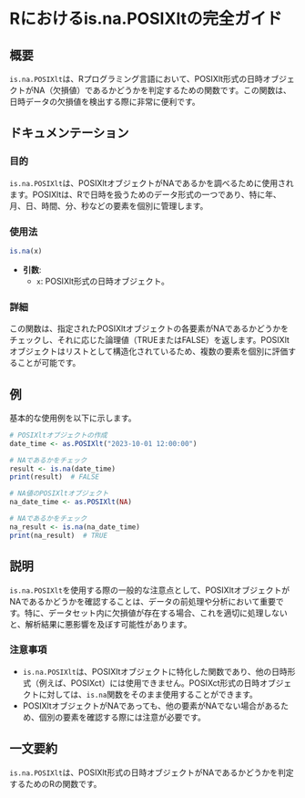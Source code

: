 <!--
Meta Description: # Rにおけるis.na.POSIXltの完全ガイド ## 概要 `is.na.POSIXlt`は、Rプログラミング言語において、POSIXlt形式の日時オブジェクトがNA（欠損値）であるかどうかを判定するための関数です。この関数は、日時データの欠損値を検出する際に非常に便利です。 ## ドキュメン...
Meta Keywords: posixlt, この関数は, date_time, naであるかをチェック, result
-->

# Rにおけるis.na.POSIXltの完全ガイド

## 概要
`is.na.POSIXlt`は、Rプログラミング言語において、POSIXlt形式の日時オブジェクトがNA（欠損値）であるかどうかを判定するための関数です。この関数は、日時データの欠損値を検出する際に非常に便利です。

## ドキュメンテーション
### 目的
`is.na.POSIXlt`は、POSIXltオブジェクトがNAであるかを調べるために使用されます。POSIXltは、Rで日時を扱うためのデータ形式の一つであり、特に年、月、日、時間、分、秒などの要素を個別に管理します。

### 使用法
```R
is.na(x)
```
- **引数**:
  - `x`: POSIXlt形式の日時オブジェクト。

### 詳細
この関数は、指定されたPOSIXltオブジェクトの各要素がNAであるかどうかをチェックし、それに応じた論理値（TRUEまたはFALSE）を返します。POSIXltオブジェクトはリストとして構造化されているため、複数の要素を個別に評価することが可能です。

## 例
基本的な使用例を以下に示します。

```R
# POSIXltオブジェクトの作成
date_time <- as.POSIXlt("2023-10-01 12:00:00")

# NAであるかをチェック
result <- is.na(date_time)
print(result)  # FALSE

# NA値のPOSIXltオブジェクト
na_date_time <- as.POSIXlt(NA)

# NAであるかをチェック
na_result <- is.na(na_date_time)
print(na_result)  # TRUE
```

## 説明
`is.na.POSIXlt`を使用する際の一般的な注意点として、POSIXltオブジェクトがNAであるかどうかを確認することは、データの前処理や分析において重要です。特に、データセット内に欠損値が存在する場合、これを適切に処理しないと、解析結果に悪影響を及ぼす可能性があります。

### 注意事項
- `is.na.POSIXlt`は、POSIXltオブジェクトに特化した関数であり、他の日時形式（例えば、POSIXct）には使用できません。POSIXct形式の日時オブジェクトに対しては、`is.na`関数をそのまま使用することができます。
- POSIXltオブジェクトがNAであっても、他の要素がNAでない場合があるため、個別の要素を確認する際には注意が必要です。

## 一文要約
`is.na.POSIXlt`は、POSIXlt形式の日時オブジェクトがNAであるかどうかを判定するためのRの関数です。